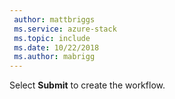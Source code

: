 ```yaml
---
 author: mattbriggs
 ms.service: azure-stack
 ms.topic: include
 ms.date: 10/22/2018
 ms.author: mabrigg
---
```


Select **Submit** to create the workflow.